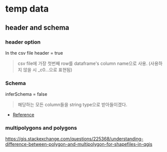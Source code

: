 # temp data

## header and schema
### header option
In the csv file header = true
> csv file에 가장 첫번째 row를 dataframe's column name으로 사용. (사용하지 않을 시 _c0...으로 표현됨)

### Schema
inferSchema = false
> 해당하는 모든 column들을 string type으로 받아들이겠다.
- [Reference](https://stackoverflow.com/questions/56927329/spark-option-inferschema-vs-header-true)

### multipolygons and polygons
https://gis.stackexchange.com/questions/225368/understanding-difference-between-polygon-and-multipolygon-for-shapefiles-in-qgis